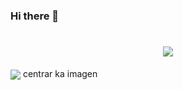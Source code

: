 ### Hi there 👋
<h1 align="center">
  <a href="https://github.com/haticedagli">
    <img src="https://readme-typing-svg.herokuapp.com?size=36&center=true&multiline=true&width=500&height=100&lines=Hello%2C+There!+%F0%9F%91%8B;Happy+to+see+you+%F0%9F%98%8A">
  </a>
</h1>

<img align="center" src="https://github.com/RomiOlaeta/RomiOlaeta/assets/113724968/c4683afc-f157-4f37-8a1e-056537210f5e">    centrar ka imagen
<!--
**RomiOlaeta/RomiOlaeta** is a ✨ _special_ ✨ repository because its `README.md` (this file) appears on your GitHub profile.

Here are some ideas to get you started:

- 🔭 I’m currently working on ...
- 🌱 I’m currently learning ...
- 👯 I’m looking to collaborate on ...
- 🤔 I’m looking for help with ...
- 💬 Ask me about ...
- 📫 How to reach me: ...
- 😄 Pronouns: ...
- ⚡ Fun fact: ...
-->
